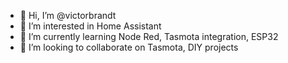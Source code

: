 - 👋 Hi, I’m @victorbrandt
- 👀 I’m interested in Home Assistant
- 🌱 I’m currently learning Node Red, Tasmota integration, ESP32
- 💞️ I’m looking to collaborate on Tasmota, DIY projects 

<!---
victorbrandt/victorbrandt is a ✨ special ✨ repository because its `README.md` (this file) appears on your GitHub profile.
You can click the Preview link to take a look at your changes.
--->
